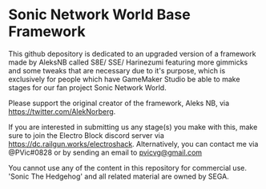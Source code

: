 # Sonic Network World Base Framework

 This github depository is dedicated to an upgraded version of a framework made by AleksNB called S8E/ SSE/ Harinezumi featuring more gimmicks and some tweaks that are necessary due to it's purpose, which is exclusively for people which have GameMaker Studio be able to make stages for our fan project Sonic Network World. 

Please support the original creator of the framework, Aleks NB, via https://twitter.com/AlekNorberg.
   
If you are interested in submitting us any stage(s) you make with this, make sure to join the Electro Block discord server via https://dc.railgun.works/electroshack. Alternatively, you can contact me via @PVic#0828 or by sending an email to pvicvg@gmail.com

You cannot use any of the content in this repository for commercial use. 'Sonic The Hedgehog' and all related material are owned by SEGA.
